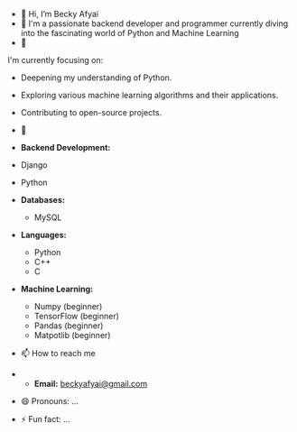 - 👋 Hi, I’m Becky Afyai 
- 👀 I'm a passionate backend developer and programmer currently diving into the fascinating world of Python and Machine Learning 
- 🌱 

I'm currently focusing on:
- Deepening my understanding of Python.
- Exploring various machine learning algorithms and their applications.
- Contributing to open-source projects.
- 💞️ 

- **Backend Development:**
- Django
- Python 

- **Databases:**
  - MySQL
  

- **Languages:**
  - Python
  - C++
  - C

- **Machine Learning:**
  - Numpy (beginner)
  - TensorFlow (beginner)
  - Pandas (beginner)
  - Matpotlib (beginner)
    
- 📫 How to reach me
- - **Email:** [beckyafyai@gmail.com](mailto:beckyafyai@gmail.com)
- 😄 Pronouns: ...
- ⚡ Fun fact: ...

<!---
Beca824/Beca824 is a ✨ special ✨ repository because its `README.md` (this file) appears on your GitHub profile.
You can click the Preview link to take a look at your changes.
--->
